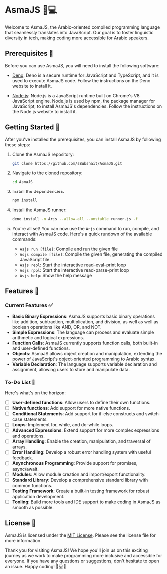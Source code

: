 # AsmaJS 🌙💻

Welcome to AsmaJS, the Arabic-oriented compiled programming language that seamlessly translates into JavaScript. Our goal is to foster linguistic diversity in tech, making coding more accessible for Arabic speakers. 

## Prerequisites 📝

Before you can use AsmaJS, you will need to install the following software:

- [Deno](https://deno.land/#installation): Deno is a secure runtime for JavaScript and TypeScript, and it is used to execute AsmaJS code. Follow the instructions on the Deno website to install it.

- [Node.js](https://nodejs.org/en/download/): Node.js is a JavaScript runtime built on Chrome's V8 JavaScript engine. Node.js is used by npm, the package manager for JavaScript, to install AsmaJS's dependencies. Follow the instructions on the Node.js website to install it.

## Getting Started 🏁
After you've installed the prerequisites, you can install AsmaJS by following these steps:

1. Clone the AsmaJS repository:

    ```bash
    git clone https://github.com/sBubshait/AsmaJS.git
    ```

2. Navigate to the cloned repository:

    ```bash
    cd AsmaJS
    ```

3. Install the dependencies:

    ```bash
    npm install
    ```

4. Install the AsmaJS runner:

    ```bash
    deno install -n Arjs --allow-all --unstable runner.js -f
    ```

5. You're all set! You can now use the `Arjs` command to run, compile, and interact with AsmaJS code. Here's a quick rundown of the available commands:

    - `Asjs run [file]`: Compile and run the given file
    - `Asjs compile [file]`: Compile the given file, generating the compiled JavaScript file.
    - `Asjs repl`: Start the interactive read–eval–print loop
    - `Asjs rppl`: Start the interactive read-parse-print loop
    - `Asjs help`: Show the help message

## Features 🚀
### Current Features ✅
- **Basic Binary Expressions**: AsmaJS supports basic binary operations like addition, subtraction, multiplication, and division, as well as well as boolean operations like AND, OR, and NOT.
- **Simple Expressions**: The language can process and evaluate simple arithmetic and logical expressions.
- **Function Calls**: AsmaJS currently supports function calls, both built-in and user-defined functions.
- **Objects**: AsmaJS allows object creation and manipulation, extending the power of JavaScript's object-oriented programming to Arabic syntax.
- **Variable Declaration**: The language supports variable declaration and assignment, allowing users to store and manipulate data.


### To-Do List 📝
Here's what's on the horizon:

- [ ] **User-defined functions**: Allow users to define their own functions.
- [ ] **Native functions**: Add support for more native functions.
- [ ] **Conditional Statements**: Add support for if-else constructs and switch-case statements.
- [ ] **Loops**: Implement for, while, and do-while loops.
- [ ] **Advanced Expressions**: Extend support for more complex expressions and operations.
- [ ] **Array Handling**: Enable the creation, manipulation, and traversal of arrays.
- [ ] **Error Handling**: Develop a robust error handling system with useful feedback.
- [ ] **Asynchronous Programming**: Provide support for promises, async/await.
- [ ] **Modules**: Allow module creation and import/export functionality.
- [ ] **Standard Library**: Develop a comprehensive standard library with common functions.
- [ ] **Testing Framework**: Create a built-in testing framework for robust application development.
- [ ] **Tooling**: Build more tools and IDE support to make coding in AsmaJS as smooth as possible.

## License 📝
AsmaJS is licensed under the [MIT License](LICENSE). Please see the license file for more information.

Thank you for visiting AsmaJS! We hope you'll join us on this exciting journey as we work to make programming more inclusive and accessible for everyone. If you have any questions or suggestions, don't hesitate to open an issue. Happy coding! 🎉💻🚀